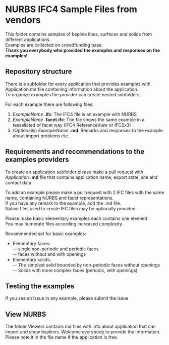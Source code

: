 # NURBS IFC4 Sample Files from vendors
This folder contains samples of bspline lines, surfaces and solids from different applications.  
Examples are collected on crowdfunding base.  
**Thank you everybody who provided the examples and responses on the examples!**

## Repository structure
There is a subfolder for every application that provides examples with Application.md file containing information about the application.  
To organize examples the provider can create nested subfolders.  

For each example there are following files:  


1. *ExampleName* **.ifc**: The IFC4 file is an example with NURBS
2. *ExampleName* **.facet.ifc**: The file shows the same example in a tessellated of facet way (IFC4 ReferenceView or IFC2x3)
3.	(Optionally) *ExampleName* **.md**: Remarks and responses to the example about import problems etc.

## Requirements and recommendations to the examples providers
To create an application subfolder please make a pull request with *Application* **.md** file that contains application name, export state, site and contact data.  

To add an example please make a pull request with 2 IFC files with the same name, containing NURBS and facet representations.    
If you have any remark to the example, add the .md file.  
Native files used to create IFC files may be optionally provided.  

Please make basic elementary examples each contains one element.  
You may numerate files according increased complexity.  

Recommended set for basic examples:

- 	Elementary faces:  
-- single non-periodic and periodic faces  
-- faces without and with openings
-	Elementary solids:  
-- The simplest solid bounded by non-periodic faces without openings  
-- Solids with more complex faces (periodic, with openings)

## Testing the examples
If you see an issue in any example, please submit the issue

## View NURBS
The folder Viewers contains md files with info about application that can import and show bsplines.
Welcome everybody to provide the information. Please note it in the file name if the application is free.
